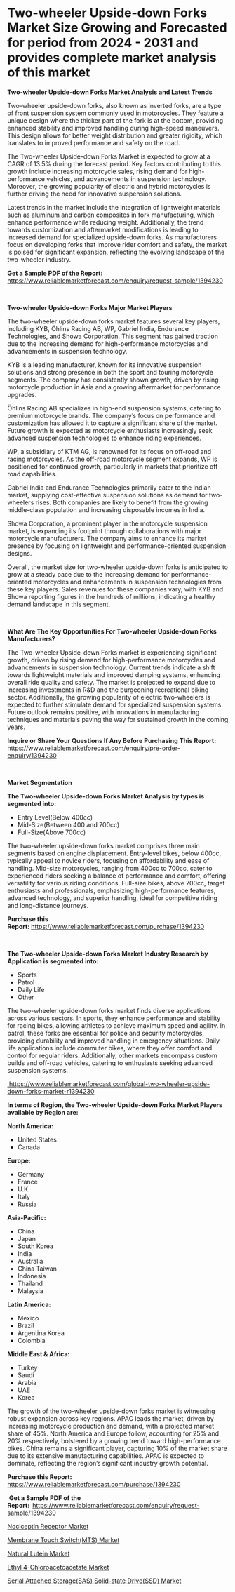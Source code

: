 <p><h1>Two-wheeler Upside-down Forks Market Size Growing and Forecasted for period from 2024 - 2031 and provides complete market analysis of this market</h1></p><p><strong>Two-wheeler Upside-down Forks Market Analysis and Latest Trends</strong></p>
<p><p>Two-wheeler upside-down forks, also known as inverted forks, are a type of front suspension system commonly used in motorcycles. They feature a unique design where the thicker part of the fork is at the bottom, providing enhanced stability and improved handling during high-speed maneuvers. This design allows for better weight distribution and greater rigidity, which translates to improved performance and safety on the road.</p><p>The Two-wheeler Upside-down Forks Market is expected to grow at a CAGR of 13.5% during the forecast period. Key factors contributing to this growth include increasing motorcycle sales, rising demand for high-performance vehicles, and advancements in suspension technology. Moreover, the growing popularity of electric and hybrid motorcycles is further driving the need for innovative suspension solutions.</p><p>Latest trends in the market include the integration of lightweight materials such as aluminum and carbon composites in fork manufacturing, which enhance performance while reducing weight. Additionally, the trend towards customization and aftermarket modifications is leading to increased demand for specialized upside-down forks. As manufacturers focus on developing forks that improve rider comfort and safety, the market is poised for significant expansion, reflecting the evolving landscape of the two-wheeler industry.</p></p>
<p><strong>Get a Sample PDF of the Report:&nbsp;</strong> <a href="https://www.reliablemarketforecast.com/enquiry/request-sample/1394230">https://www.reliablemarketforecast.com/enquiry/request-sample/1394230</a></p>
<p>&nbsp;</p>
<p><strong>Two-wheeler Upside-down Forks Major Market Players</strong></p>
<p><p>The two-wheeler upside-down forks market features several key players, including KYB, Öhlins Racing AB, WP, Gabriel India, Endurance Technologies, and Showa Corporation. This segment has gained traction due to the increasing demand for high-performance motorcycles and advancements in suspension technology.</p><p>KYB is a leading manufacturer, known for its innovative suspension solutions and strong presence in both the sport and touring motorcycle segments. The company has consistently shown growth, driven by rising motorcycle production in Asia and a growing aftermarket for performance upgrades.</p><p>Öhlins Racing AB specializes in high-end suspension systems, catering to premium motorcycle brands. The company’s focus on performance and customization has allowed it to capture a significant share of the market. Future growth is expected as motorcycle enthusiasts increasingly seek advanced suspension technologies to enhance riding experiences.</p><p>WP, a subsidiary of KTM AG, is renowned for its focus on off-road and racing motorcycles. As the off-road motorcycle segment expands, WP is positioned for continued growth, particularly in markets that prioritize off-road capabilities.</p><p>Gabriel India and Endurance Technologies primarily cater to the Indian market, supplying cost-effective suspension solutions as demand for two-wheelers rises. Both companies are likely to benefit from the growing middle-class population and increasing disposable incomes in India.</p><p>Showa Corporation, a prominent player in the motorcycle suspension market, is expanding its footprint through collaborations with major motorcycle manufacturers. The company aims to enhance its market presence by focusing on lightweight and performance-oriented suspension designs.</p><p>Overall, the market size for two-wheeler upside-down forks is anticipated to grow at a steady pace due to the increasing demand for performance-oriented motorcycles and enhancements in suspension technologies from these key players. Sales revenues for these companies vary, with KYB and Showa reporting figures in the hundreds of millions, indicating a healthy demand landscape in this segment.</p></p>
<p>&nbsp;</p>
<p><strong>What Are The Key Opportunities For Two-wheeler Upside-down Forks Manufacturers?</strong></p>
<p><p>The Two-wheeler Upside-down Forks market is experiencing significant growth, driven by rising demand for high-performance motorcycles and advancements in suspension technology. Current trends indicate a shift towards lightweight materials and improved damping systems, enhancing overall ride quality and safety. The market is projected to expand due to increasing investments in R&D and the burgeoning recreational biking sector. Additionally, the growing popularity of electric two-wheelers is expected to further stimulate demand for specialized suspension systems. Future outlook remains positive, with innovations in manufacturing techniques and materials paving the way for sustained growth in the coming years.</p></p>
<p><strong>Inquire or Share Your Questions If Any Before Purchasing This Report:</strong> <a href="https://www.reliablemarketforecast.com/enquiry/pre-order-enquiry/1394230">https://www.reliablemarketforecast.com/enquiry/pre-order-enquiry/1394230</a></p>
<p>&nbsp;</p>
<p><strong>Market Segmentation</strong></p>
<p><strong>The Two-wheeler Upside-down Forks Market Analysis by types is segmented into:</strong></p>
<p><ul><li>Entry Level(Below 400cc)</li><li>Mid-Size(Between 400 and 700cc)</li><li>Full-Size(Above 700cc)</li></ul></p>
<p><p>The two-wheeler upside-down forks market comprises three main segments based on engine displacement. Entry-level bikes, below 400cc, typically appeal to novice riders, focusing on affordability and ease of handling. Mid-size motorcycles, ranging from 400cc to 700cc, cater to experienced riders seeking a balance of performance and comfort, offering versatility for various riding conditions. Full-size bikes, above 700cc, target enthusiasts and professionals, emphasizing high-performance features, advanced technology, and superior handling, ideal for competitive riding and long-distance journeys.</p></p>
<p><strong>Purchase this Report:&nbsp;</strong><a href="https://www.reliablemarketforecast.com/purchase/1394230">https://www.reliablemarketforecast.com/purchase/1394230</a></p>
<p>&nbsp;</p>
<p><strong>The Two-wheeler Upside-down Forks Market Industry Research by Application is segmented into:</strong></p>
<p><ul><li>Sports</li><li>Patrol</li><li>Daily Life</li><li>Other</li></ul></p>
<p><p>The two-wheeler upside-down forks market finds diverse applications across various sectors. In sports, they enhance performance and stability for racing bikes, allowing athletes to achieve maximum speed and agility. In patrol, these forks are essential for police and security motorcycles, providing durability and improved handling in emergency situations. Daily life applications include commuter bikes, where they offer comfort and control for regular riders. Additionally, other markets encompass custom builds and off-road vehicles, catering to enthusiasts seeking advanced suspension systems.</p></p>
<p><a href="https://www.reliablemarketforecast.com/global-two-wheeler-upside-down-forks-market-r1394230">&nbsp;https://www.reliablemarketforecast.com/global-two-wheeler-upside-down-forks-market-r1394230</a></p>
<p><strong>In terms of Region, the Two-wheeler Upside-down Forks Market Players available by Region are:</strong></p>
<p>
    <p> <strong> North America: </strong>
        <ul>
            <li>United States</li>
            <li>Canada</li>
        </ul>
        </p> 
    <p> <strong> Europe: </strong>
        <ul>
            <li>Germany</li>
            <li>France</li>
            <li>U.K.</li>
            <li>Italy</li>
            <li>Russia</li>
        </ul>
        </p> 
    <p> <strong> Asia-Pacific: </strong>
        <ul>
            <li>China</li>
            <li>Japan</li>
            <li>South Korea</li>
            <li>India</li>
            <li>Australia</li>
            <li>China Taiwan</li>
            <li>Indonesia</li>
            <li>Thailand</li>
            <li>Malaysia</li>
        </ul>
        </p> 
    <p> <strong> Latin America: </strong>
        <ul>
            <li>Mexico</li>
            <li>Brazil</li>
            <li>Argentina Korea</li>
            <li>Colombia</li>
        </ul>
        </p> 
    <p> <strong> Middle East & Africa: </strong>
        <ul>
            <li>Turkey</li>
            <li>Saudi</li>
            <li>Arabia</li>
            <li>UAE</li>
            <li>Korea</li>
        </ul>
    </p>
    </p>
<p><p>The growth of the two-wheeler upside-down forks market is witnessing robust expansion across key regions. APAC leads the market, driven by increasing motorcycle production and demand, with a projected market share of 45%. North America and Europe follow, accounting for 25% and 20% respectively, bolstered by a growing trend toward high-performance bikes. China remains a significant player, capturing 10% of the market share due to its extensive manufacturing capabilities. APAC is expected to dominate, reflecting the region’s significant industry growth potential.</p></p>
<p><strong>Purchase this Report: </strong><a href="https://www.reliablemarketforecast.com/purchase/1394230">https://www.reliablemarketforecast.com/purchase/1394230</a></p>
<p>&nbsp;<strong>Get a Sample PDF of the Report:&nbsp;&nbsp;</strong><a href="https://www.reliablemarketforecast.com/enquiry/request-sample/1394230">https://www.reliablemarketforecast.com/enquiry/request-sample/1394230</a></p>
<p><strong></strong></p>
<p><p><a href="https://www.linkedin.com/pulse/what-driving-global-nociceptin-receptor-market-dive-2qw5e?trackingId=A40XdnEITTer0l9EBNKcoQ%3D%3D">Nociceptin Receptor Market</a></p><p><a href="https://github.com/ChristianClark406/Market-Research-Report-List-1/blob/main/membrane-touch-switchmts-market.md">Membrane Touch Switch(MTS) Market</a></p><p><a href="https://www.linkedin.com/pulse/natural-lutein-market-global-insights-sales-trends-2024-bsxle?trackingId=DTHHrrzFQxWJxhI7FUnvrQ%3D%3D">Natural Lutein Market</a></p><p><a href="https://issuu.com/reportprime-2/docs/ethyl-4-chloroacetoacetate-market-s_b7bf3687352211">Ethyl 4-Chloroacetoacetate Market</a></p><p><a href="https://github.com/sofayahoo2023/Market-Research-Report-List-6/blob/main/serial-attached-storagesas-solid-state-drivessd-market.md">Serial Attached Storage(SAS) Solid-state Drive(SSD) Market</a></p></p>